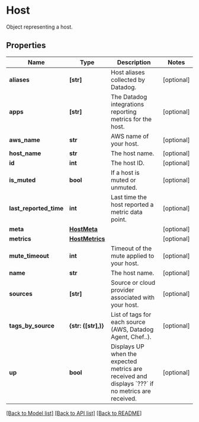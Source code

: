 # Host

Object representing a host.

## Properties
Name | Type | Description | Notes
------------ | ------------- | ------------- | -------------
**aliases** | **[str]** | Host aliases collected by Datadog. | [optional] 
**apps** | **[str]** | The Datadog integrations reporting metrics for the host. | [optional] 
**aws_name** | **str** | AWS name of your host. | [optional] 
**host_name** | **str** | The host name. | [optional] 
**id** | **int** | The host ID. | [optional] 
**is_muted** | **bool** | If a host is muted or unmuted. | [optional] 
**last_reported_time** | **int** | Last time the host reported a metric data point. | [optional] 
**meta** | [**HostMeta**](HostMeta.md) |  | [optional] 
**metrics** | [**HostMetrics**](HostMetrics.md) |  | [optional] 
**mute_timeout** | **int** | Timeout of the mute applied to your host. | [optional] 
**name** | **str** | The host name. | [optional] 
**sources** | **[str]** | Source or cloud provider associated with your host. | [optional] 
**tags_by_source** | **{str: ([str],)}** | List of tags for each source (AWS, Datadog Agent, Chef..). | [optional] 
**up** | **bool** | Displays UP when the expected metrics are received and displays &#x60;???&#x60; if no metrics are received. | [optional] 

[[Back to Model list]](README.md#documentation-for-models) [[Back to API list]](README.md#documentation-for-api-endpoints) [[Back to README]](README.md)


